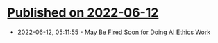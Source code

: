 # [Published on 2022-06-12](index.md)

* [2022-06-12, 05:11:55](https://news.ycombinator.com/item?id=31711628) - [May Be Fired Soon for Doing AI Ethics Work](https://cajundiscordian.medium.com/may-be-fired-soon-for-doing-ai-ethics-work-802d8c474e66)
